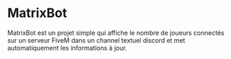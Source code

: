 # MatrixBot
MatrixBot est un projet simple qui affiche le nombre de joueurs connectés sur un serveur FiveM dans un channel textuel discord et met automatiquement les informations à jour.
